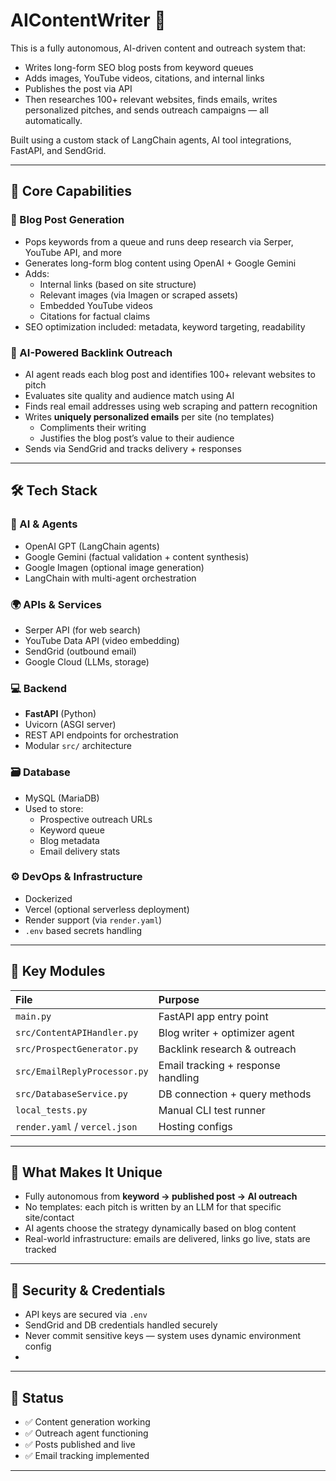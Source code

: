 # AIContentWriter 🚀

This is a fully autonomous, AI-driven content and outreach system that:
- Writes long-form SEO blog posts from keyword queues
- Adds images, YouTube videos, citations, and internal links
- Publishes the post via API
- Then researches 100+ relevant websites, finds emails, writes personalized pitches, and sends outreach campaigns — all automatically.

Built using a custom stack of LangChain agents, AI tool integrations, FastAPI, and SendGrid.

---

## 🧠 Core Capabilities

### 📝 Blog Post Generation
- Pops keywords from a queue and runs deep research via Serper, YouTube API, and more
- Generates long-form blog content using OpenAI + Google Gemini
- Adds:
  - Internal links (based on site structure)
  - Relevant images (via Imagen or scraped assets)
  - Embedded YouTube videos
  - Citations for factual claims
- SEO optimization included: metadata, keyword targeting, readability

### 🔗 AI-Powered Backlink Outreach
- AI agent reads each blog post and identifies 100+ relevant websites to pitch
- Evaluates site quality and audience match using AI
- Finds real email addresses using web scraping and pattern recognition
- Writes **uniquely personalized emails** per site (no templates)
  - Compliments their writing
  - Justifies the blog post’s value to their audience
- Sends via SendGrid and tracks delivery + responses

---

## 🛠️ Tech Stack

### 🧠 AI & Agents
- OpenAI GPT (LangChain agents)
- Google Gemini (factual validation + content synthesis)
- Google Imagen (optional image generation)
- LangChain with multi-agent orchestration

### 🌍 APIs & Services
- Serper API (for web search)
- YouTube Data API (video embedding)
- SendGrid (outbound email)
- Google Cloud (LLMs, storage)

### 💻 Backend
- **FastAPI** (Python)
- Uvicorn (ASGI server)
- REST API endpoints for orchestration
- Modular `src/` architecture

### 🗃️ Database
- MySQL (MariaDB)
- Used to store:
  - Prospective outreach URLs
  - Keyword queue
  - Blog metadata
  - Email delivery stats

### ⚙️ DevOps & Infrastructure
- Dockerized
- Vercel (optional serverless deployment)
- Render support (via `render.yaml`)
- `.env` based secrets handling

---

## 🧩 Key Modules

| File | Purpose |
|:--|:--|
| `main.py` | FastAPI app entry point |
| `src/ContentAPIHandler.py` | Blog writer + optimizer agent |
| `src/ProspectGenerator.py` | Backlink research & outreach |
| `src/EmailReplyProcessor.py` | Email tracking + response handling |
| `src/DatabaseService.py` | DB connection + query methods |
| `local_tests.py` | Manual CLI test runner |
| `render.yaml` / `vercel.json` | Hosting configs |

---

## 🧠 What Makes It Unique

- Fully autonomous from **keyword → published post → AI outreach**
- No templates: each pitch is written by an LLM for that specific site/contact
- AI agents choose the strategy dynamically based on blog content
- Real-world infrastructure: emails are delivered, links go live, stats are tracked

---

## 🔐 Security & Credentials

- API keys are secured via `.env`
- SendGrid and DB credentials handled securely
- Never commit sensitive keys — system uses dynamic environment config
- 
---

## 🧪 Status
- ✅ Content generation working
- ✅ Outreach agent functioning
- ✅ Posts published and live
- ✅ Email tracking implemented

---

